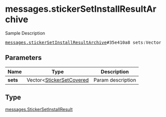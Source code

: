# messages.stickerSetInstallResultArchive

Sample Description

<pre>
<a href="../constructor/messages.stickerSetInstallResultArchive.md">messages.stickerSetInstallResultArchive</a>#35e410a8 sets:Vector&lt;<a href="../type/StickerSetCovered.md">StickerSetCovered</a>&gt; = <a href="../type/messages.StickerSetInstallResult.md">messages.StickerSetInstallResult</a>;
</pre>

## Parameters

| Name | Type | Description |
|------|:----:|-------------|
| **sets** | Vector<[StickerSetCovered](../type/StickerSetCovered.md) | Param description |

## Type

[messages.StickerSetInstallResult](../type/messages.StickerSetInstallResult.md)
